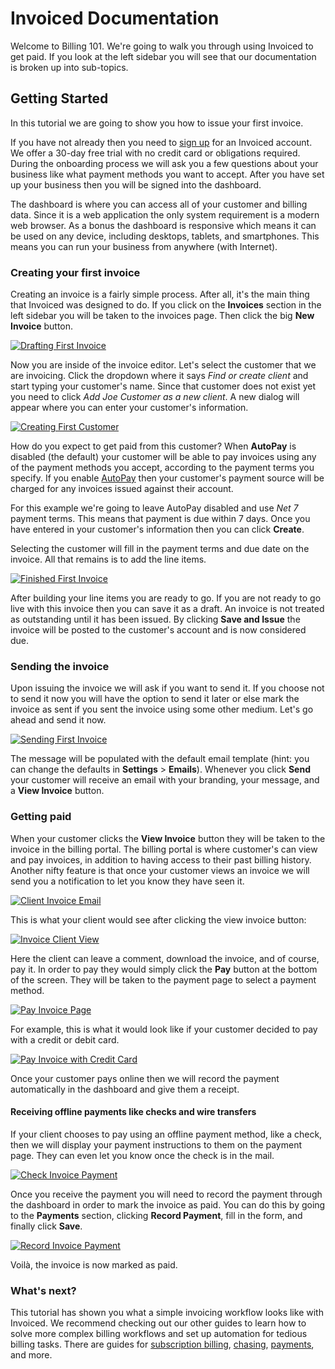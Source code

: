 # Invoiced Documentation

Welcome to Billing 101. We're going to walk you through using Invoiced to get paid. If you look at the left sidebar you will see that our documentation is broken up into sub-topics.

## Getting Started

In this tutorial we are going to show you how to issue your first invoice.

If you have not already then you need to [sign up](/signup) for an Invoiced account. We offer a 30-day free trial with no credit card or obligations required. During the onboarding process we will ask you a few questions about your business like what payment methods you want to accept. After you have set up your business then you will be signed into the dashboard.

The dashboard is where you can access all of your customer and billing data. Since it is a web application the only system requirement is a modern web browser. As a bonus the dashboard is responsive which means it can be used on any device, including desktops, tablets, and smartphones. This means you can run your business from anywhere (with Internet).

### Creating your first invoice

Creating an invoice is a fairly simple process. After all, it's the main thing that Invoiced was designed to do. If you click on the **Invoices** section in the left sidebar you will be taken to the invoices page. Then click the big **New Invoice** button.

[![Drafting First Invoice](/docs/img/drafting-first-invoice.png)](/docs/img/drafting-first-invoice.png)

Now you are inside of the invoice editor. Let's select the customer that we are invoicing. Click the dropdown where it says *Find or create client* and start typing your customer's name. Since that customer does not exist yet you need to click *Add Joe Customer as a new client*. A new dialog will appear where you can enter your customer's information.

[![Creating First Customer](/docs/img/create-first-customer.png)](/docs/img/create-first-customer.png)

How do you expect to get paid from this customer? When **AutoPay** is disabled (the default) your customer will be able to pay invoices using any of the payment methods you accept, according to the payment terms you specify. If you enable [AutoPay](autopay) then your customer's payment source will be charged for any invoices issued against their account.

For this example we're going to leave AutoPay disabled and use *Net 7* payment terms. This means that payment is due within 7 days. Once you have entered in your customer's information then you can click **Create**.

Selecting the customer will fill in the payment terms and due date on the invoice. All that remains is to add the line items.

[![Finished First Invoice](/docs/img/finished-first-invoice.png)](/docs/img/finished-first-invoice.png)

After building your line items you are ready to go. If you are not ready to go live with this invoice then you can save it as a draft. An invoice is not treated as outstanding until it has been issued. By clicking **Save and Issue** the invoice will be posted to the customer's account and is now considered due.

### Sending the invoice

Upon issuing the invoice we will ask if you want to send it. If you choose not to send it now you will have the option to send it later or else mark the invoice as sent if you sent the invoice using some other medium. Let's go ahead and send it now.

[![Sending First Invoice](/docs/img/sending-first-invoice.png)](/docs/img/sending-first-invoice.png)

The message will be populated with the default email template (hint: you can change the defaults in **Settings** > **Emails**). Whenever you click **Send** your customer will receive an email with your branding, your message, and a **View Invoice** button.

### Getting paid

When your customer clicks the **View Invoice** button they will be taken to the invoice in the billing portal. The billing portal is where customer's can view and pay invoices, in addition to having access to their past billing history. Another nifty feature is that once your customer views an invoice we will send you a notification to let you know they have seen it.

[![Client Invoice Email](/docs/img/client-invoice-email.png)](/docs/img/client-invoice-email.png)

This is what your client would see after clicking the view invoice button:

[![Invoice Client View](/docs/img/client-invoice-view.png)](/docs/img/client-invoice-view.png)

Here the client can leave a comment, download the invoice, and of course, pay it. In order to pay they would simply click the **Pay** button at the bottom of the screen. They will be taken to the payment page to select a payment method.

[![Pay Invoice Page](/docs/img/pay-invoice-page.png)](/docs/img/pay-invoice-page.png)

For example, this is what it would look like if your customer decided to pay with a credit or debit card.

[![Pay Invoice with Credit Card](/docs/img/pay-invoice-credit-card.png)](/docs/img/pay-invoice-credit-card.png)

Once your customer pays online then we will record the payment automatically in the dashboard and give them a receipt.

#### Receiving offline payments like checks and wire transfers

If your client chooses to pay using an offline payment method, like a check, then we will display your payment instructions to them on the payment page. They can even let you know once the check is in the mail.

[![Check Invoice Payment](/docs/img/check-invoice-payment.png)](/docs/img/check-invoice-payment.png)

Once you receive the payment you will need to record the payment through the dashboard in order to mark the invoice as paid. You can do this by going to the **Payments** section, clicking **Record Payment**, fill in the form, and finally click **Save**.

[![Record Invoice Payment](/docs/img/record-invoice-payment.png)](/docs/img/record-invoice-payment.png)

Voilà, the invoice is now marked as paid.

### What's next?

This tutorial has shown you what a simple invoicing workflow looks like with Invoiced. We recommend checking out our other guides to learn how to solve more complex billing workflows and set up automation for tedious billing tasks. There are guides for [subscription billing](/docs/guides/subscription-billing), [chasing](/docs/guides/chasing), [payments](/docs/payments), and more.